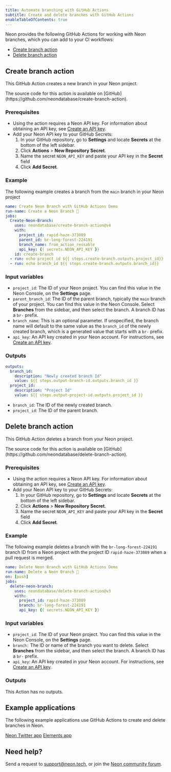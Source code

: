 ```yaml
---
title: Automate branching with GitHub Actions
subtitle: Create and delete branches with GitHub Actions
enableTableOfContents: true
---
```


Neon provides the following GitHub Actions for working with Neon branches, which you can add to your CI workflows:

- [Create branch action](#create-branch-action)
- [Delete branch action](#delete-branch-action)

## Create branch action

This GitHub Action creates a new branch in your Neon project.

<Admonition type="info">
The source code for this action is available on [GitHub](https://github.com/neondatabase/create-branch-action).
</Admonition>

### Prerequisites

- Using the action requires a Neon API key. For information about obtaining an API key, see [Create an API key](/docs/manage/api-keys#create-an-api-key).
- Add your Neon API key to your GitHub Secrets:
    1. In your GitHub repository, go to **Settings** and locate **Secrets** at the bottom of the left sidebar.
    2. Click **Actions** > **New Repository Secret**.
    3. Name the secret `NEON_API_KEY` and paste your API key in the **Secret** field
    4. Click **Add Secret**.

### Example

The following example creates a branch from the `main` branch in your Neon project 

```yaml
name: Create Neon Branch with GitHub Actions Demo
run-name: Create a Neon Branch 🚀
jobs:
  Create-Neon-Branch:
    uses: neondatabase/create-branch-action@v4
    with:
      project_id: rapid-haze-373089
      parent_id: br-long-forest-224191
      branch_name: from_action_reusable
      api_key: {{ secrets.NEON_API_KEY }}
    id: create-branch
  - run: echo project_id ${{ steps.create-branch.outputs.project_id}}
  - run: echo branch_id ${{ steps.create-branch.outputs.branch_id}}
```

### Input variables

- `project_id`: The ID of your Neon project. You can find this value in the Neon Console, on the **Settings** page.
- `parent_branch_id`: The ID of the parent branch, typically the `main` branch of your project. You can find this value in the Neon Console. Select **Branches** from the sidebar, and then select the branch. A branch ID has a `br-` prefix.
- `branch_name`: This is an optional parameter. If unspecified, the branch name will default to the same value as the `branch_id` of the newly created branch, which is a generated value that starts with a `br-` prefix.
- `api_key`: An API key created in your Neon account. For instructions, see [Create an API key](/docs/manage/api-keys#create-an-api-key).

### Outputs

```yaml
outputs:
  branch_id:
    description: "Newly created branch Id"
    value: ${{ steps.output-branch-id.outputs.branch_id }}
  project_id:
    description: "Project Id"
    value: ${{ steps.output-project-id.outputs.project_id }}
```

- `branch_id`: The ID of the newly created branch.
- `project_id`: The ID of the parent branch.

## Delete branch action

This GitHub Action deletes a branch from your Neon project.

<Admonition type="info">
The source code for this action is available on [GitHub](https://github.com/neondatabase/delete-branch-action).
</Admonition>

### Prerequisites

- Using the action requires a Neon API key. For information about obtaining an API key, see [Create an API key](/docs/manage/api-keys#create-an-api-key).
- Add your Neon API key to your GitHub Secrets:
    1. In your GitHub repository, go to **Settings** and locate **Secrets** at the bottom of the left sidebar.
    2. Click **Actions** > **New Repository Secret**.
    3. Name the secret `NEON_API_KEY` and paste your API key in the **Secret** field
    4. Click **Add Secret**.

### Example

The following example deletes a branch with the `br-long-forest-224191` branch ID from a Neon project with the project ID `rapid-haze-373089` when a pull request is merged.

```yaml
name: Delete Neon Branch with GitHub Actions Demo
run-name: Delete a Neon Branch 🚀
on: [push]
jobs:
  delete-neon-branch:
    uses: neondatabase/delete-branch-action@v3
    with:
      project_id: rapid-haze-373089
      branch: br-long-forest-224191
      api_key: {{ secrets.NEON_API_KEY }}
```

### Input variables

- `project_id`: The ID of your Neon project. You can find this value in the Neon Console, on the **Settings** page.
- `branch:` The ID or name of the branch you want to delete. Select **Branches** from the sidebar, and then select the branch. A branch ID has a `br-` prefix.
- `api_key`: An API key created in your Neon account. For instructions, see [Create an API key](/docs/manage/api-keys#create-an-api-key).

### Outputs

This Action has no outputs.

## Example applications

The following example applications use GitHub Actions to create and delete branches in Neon.

<DetailIconCards>
<a href="https://github.com/neondatabase/neon_twitter" description="A simple micro-blogging application that uses GitHub Actions to create and delete branches" icon="github">Neon Twitter app</a>
<a href="https://github.com/neondatabase/preview-branches-with-vercel" description="A sample application showing how to create a branch for preview deployments on Vercel using GitHub Actions" icon="github">Elements app</a>
</DetailIconCards>

## Need help?

Send a request to [support@neon.tech](mailto:support@neon.tech), or join the [Neon community forum](https://community.neon.tech/).
